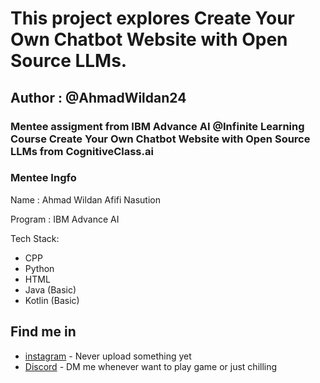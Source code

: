 # This project explores Create Your Own Chatbot Website with Open Source LLMs.

## Author : @AhmadWildan24

### Mentee assigment from IBM Advance AI @Infinite Learning Course Create Your Own Chatbot Website with Open Source LLMs from CognitiveClass.ai

### Mentee Ingfo
Name    : Ahmad Wildan Afifi Nasution

Program : IBM Advance AI

Tech Stack:
- CPP
- Python
- HTML
- Java (Basic)
- Kotlin (Basic)

## Find me in 
- [instagram](https://www.instagram.com/wildan_3198/) - Never upload something yet
- [Discord](https://discordapp.com/users/607966939842740283) - DM me whenever want to play game or just chilling

